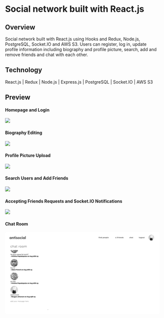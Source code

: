 # Social network built with React.js

## Overview

Social network built with React.js using Hooks and Redux, Node.js, PostgreSQL, Socket.IO and AWS S3. Users can register, log in, update profile information including biography and profile picture, search, add and remove friends and chat with each other. 

## Technology

 React.js | Redux | Node.js | Express.js | PostgreSQL | Socket.IO | AWS S3  

## Preview

#### Homepage and Login

<img src='./login.gif' />

#### Biography Editing

<img src='./editbio.gif' />

#### Profile Picture Upload

<img src='./profilepic.gif' />

#### Search Users and Add Friends

<img src='./search.gif' />

#### Accepting Friends Requests and Socket.IO Notifications

<img src='./accept.gif' />

#### Chat Room

<img src='./chat.gif' />